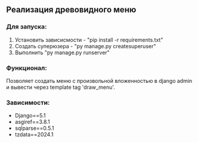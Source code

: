 ## Реализация древовидного меню
### Для запуска:
1. Установить зависисмости - "pip install -r requirements.txt"
2. Создать суперюзера - "py manage.py createsuperuser" 
3. Выполнить "py manage.py runserver"



### Функционал:
Позволяет создать меню с произвольной вложенностью в django admin и вывести через template tag 'draw_menu'.
 

### Зависимости:
* Django==5.1
* asgiref==3.8.1 
* sqlparse==0.5.1
* tzdata==2024.1

